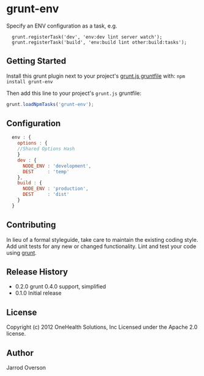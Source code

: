 # grunt-env

Specify an ENV configuration as a task, e.g.

```
  grunt.registerTask('dev', 'env:dev lint server watch');
  grunt.registerTask('build', 'env:build lint other:build:tasks');

```

## Getting Started
Install this grunt plugin next to your project's [grunt.js gruntfile][getting_started] with: `npm install grunt-env`

Then add this line to your project's `grunt.js` gruntfile:

```javascript
grunt.loadNpmTasks('grunt-env');
```

[grunt]: http://gruntjs.com/
[getting_started]: https://github.com/gruntjs/grunt/blob/master/docs/getting_started.md

## Configuration

```js
  env : {
    options : {
 	//Shared Options Hash
    }
    dev : {
      NODE_ENV : 'development',
      DEST     : 'temp'
    },
    build : {
      NODE_ENV : 'production',
      DEST     : 'dist' 
    }
  }
```

## Contributing
In lieu of a formal styleguide, take care to maintain the existing coding style. Add unit tests for any new or changed functionality. Lint and test your code using [grunt][grunt].

## Release History

- 0.2.0 grunt 0.4.0 support, simplified
- 0.1.0 Initial release

## License

Copyright (c) 2012 OneHealth Solutions, Inc
Licensed under the Apache 2.0 license.

## Author

Jarrod Overson
